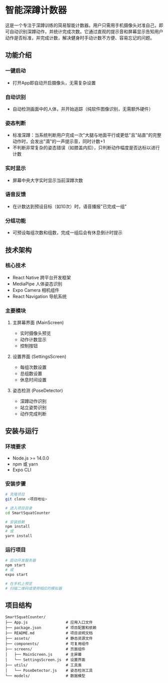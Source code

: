 # 智能深蹲计数器

这是一个专注于深蹲训练的简易智能计数器。用户只需用手机摄像头对准自己，即可自动识别深蹲动作，并统计完成次数。它通过直观的提示音和屏幕显示告知用户动作是否标准，并完成计数，解决健身时手动计数不方便、容易忘记的问题。

## 功能介绍

### 一键启动
- 打开App即自动开启摄像头，无需复杂设置

### 自动识别
- 自动检测画面中的人体，并开始追踪（纯软件图像识别，无需额外硬件）

### 姿态判断
- 标准深蹲：当系统判断用户完成一次"大腿与地面平行或更低"且"站直"的完整动作时，会发出"滴"的一声提示音，同时计数+1
- 不判断非常复杂的姿态错误（如膝盖内扣），只判断动作幅度是否达标以进行计数

### 实时显示
- 屏幕中央大字实时显示当前深蹲次数

### 语音反馈
- 在计数达到预设目标（如10次）时，语音播报"已完成一组"

### 分组功能
- 可预设每组次数和组数，完成一组后会有休息倒计时提示

## 技术架构

### 核心技术
- React Native 跨平台开发框架
- MediaPipe 人体姿态识别
- Expo Camera 相机组件
- React Navigation 导航系统

### 主要模块
1. 主屏幕界面 (MainScreen)
   - 实时摄像头预览
   - 动作计数显示
   - 控制按钮

2. 设置界面 (SettingsScreen)
   - 每组次数设置
   - 总组数设置
   - 休息时间设置

3. 姿态检测 (PoseDetector)
   - 深蹲动作识别
   - 站立姿势识别
   - 动作完成判断

## 安装与运行

### 环境要求
- Node.js >= 14.0.0
- npm 或 yarn
- Expo CLI

### 安装步骤
```bash
# 克隆项目
git clone <项目地址>

# 进入项目目录
cd SmartSquatCounter

# 安装依赖
npm install
# 或
yarn install
```

### 运行项目
```bash
# 启动开发服务器
npm start
# 或
expo start

# 在手机上预览
# 扫描二维码或使用相应的模拟器
```

## 项目结构
```
SmartSquatCounter/
├── App.js                 # 应用入口文件
├── package.json           # 项目配置和依赖
├── README.md              # 项目说明文档
├── assets/                # 静态资源文件
├── components/            # 可复用组件
├── screens/               # 页面组件
│   ├── MainScreen.js      # 主屏幕
│   └── SettingsScreen.js  # 设置界面
├── utils/                 # 工具类
│   └── PoseDetector.js    # 姿态检测工具
└── models/                # 数据模型
```